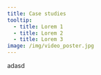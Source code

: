 ```yaml
---
title: Case studies
tooltip:
  - title: Lorem 1
  - title: Lorem 2
  - title: Lorem 3
image: /img/video_poster.jpg
---
```

adasd
